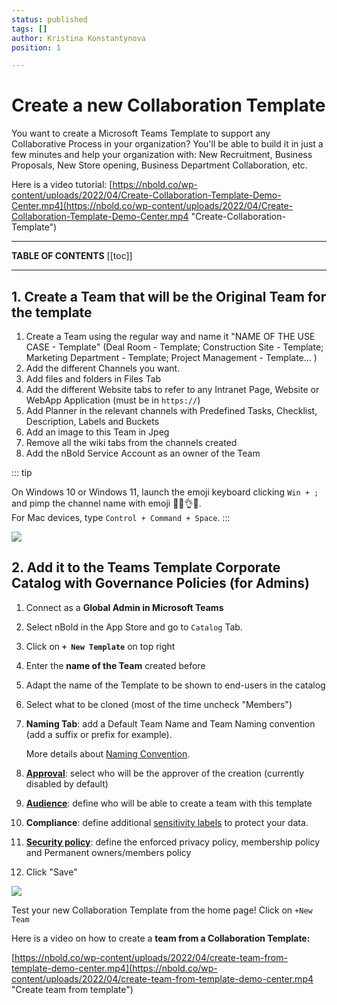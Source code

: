 ```yaml
---
status: published
tags: []
author: Kristina Konstantynova
position: 1

---
```

# Create a new Collaboration Template

You want to create a Microsoft Teams Template to support any Collaborative Process in your organization? You'll be able to build it in just a few minutes and help your organization with: New Recruitment, Business Proposals, New Store opening, Business Department Collaboration, etc.

Here is a video tutorial: [https://nbold.co/wp-content/uploads/2022/04/Create-Collaboration-Template-Demo-Center.mp4](https://nbold.co/wp-content/uploads/2022/04/Create-Collaboration-Template-Demo-Center.mp4 "Create-Collaboration-Template")

***

**TABLE OF CONTENTS**
\[\[toc\]\]

***

## 1. Create a Team that will be the Original Team for the template

1. Create a Team using the regular way and name it "NAME OF THE USE CASE - Template" (Deal Room - Template; Construction Site - Template; Marketing Department - Template; Project Management - Template... )
2. Add the different Channels you want.
3. Add files and folders in Files Tab
4. Add the different Website tabs to refer to any Intranet Page, Website or WebApp Application (must be in `https://`)
5. Add Planner in the relevant channels with Predefined Tasks, Checklist, Description, Labels and Buckets
6. Add an image to this Team in Jpeg
7. Remove all the wiki tabs from the channels created
8. Add the nBold Service Account as an owner of the Team

::: tip

On Windows 10 or Windows 11, launch the emoji keyboard clicking `Win + ;` and pimp the channel name with emoji 💪💯👌😍.  
For Mac devices, type `Control + Command + Space`.
:::

![](https://downloads.intercomcdn.com/i/o/462347098/2f4dddfcdc1c025f4f781728/Screenshot+2022-02-09+at+16.54.12.png)

## 2. Add it to the Teams Template Corporate Catalog with Governance Policies (for Admins)

 1. Connect as a **Global Admin in Microsoft Teams**
 2. Select nBold in the App Store and go to `Catalog` Tab.
 3. Click on **`+ New Template`** on top right
 4. Enter the **name of the Team** created before
 5. Adapt the name of the Template to be shown to end-users in the catalog
 6. Select what to be cloned (most of the time uncheck "Members")
 7. **Naming Tab**: add a Default Team Name and Team Naming convention (add a suffix or prefix for example).

    More details about [Naming Convention](/governance-policies/naming-conventions.md).
 8. [**Approval**](/governance-policies/approval.md): select who will be the approver of the creation (currently disabled by default)
 9. [**Audience**](/governance-policies/audience-targeting.md): define who will be able to create a team with this template
10. **Compliance**: define additional [sensitivity labels](/governance-policies/sensitivity-labels.md) to protect your data.
11. [**Security policy**](/governance-policies/security-policy.md): define the enforced privacy policy, membership policy and Permanent owners/members policy
12. Click "Save"

![](https://downloads.intercomcdn.com/i/o/462367031/3353d4a98c9d6385b3b5fdbf/Screenshot+2022-02-09+at+17.00.14.png)

Test your new Collaboration Template from the home page! Click on `+New Team`

Here is a video on how to create a **team from a Collaboration Template:**

[https://nbold.co/wp-content/uploads/2022/04/create-team-from-template-demo-center.mp4](https://nbold.co/wp-content/uploads/2022/04/create-team-from-template-demo-center.mp4 "Create team from template")